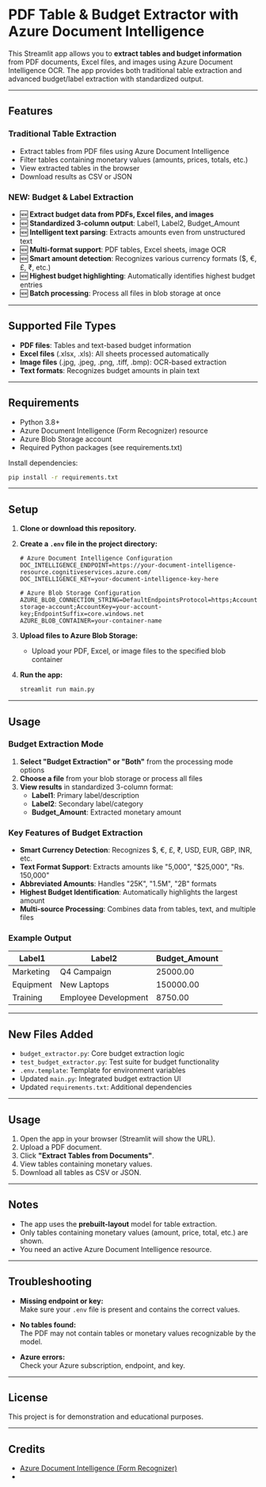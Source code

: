 # PDF Table & Budget Extractor with Azure Document Intelligence

This Streamlit app allows you to **extract tables and budget information** from PDF documents, Excel files, and images using Azure Document Intelligence OCR. The app provides both traditional table extraction and advanced budget/label extraction with standardized output.

---

## Features

### Traditional Table Extraction
- Extract tables from PDF files using Azure Document Intelligence
- Filter tables containing monetary values (amounts, prices, totals, etc.)
- View extracted tables in the browser
- Download results as CSV or JSON

### NEW: Budget & Label Extraction
- 🆕 **Extract budget data from PDFs, Excel files, and images**
- 🆕 **Standardized 3-column output**: Label1, Label2, Budget_Amount
- 🆕 **Intelligent text parsing**: Extracts amounts even from unstructured text
- 🆕 **Multi-format support**: PDF tables, Excel sheets, image OCR
- 🆕 **Smart amount detection**: Recognizes various currency formats ($, €, £, ₹, etc.)
- 🆕 **Highest budget highlighting**: Automatically identifies highest budget entries
- 🆕 **Batch processing**: Process all files in blob storage at once

---

## Supported File Types

- **PDF files**: Tables and text-based budget information
- **Excel files** (.xlsx, .xls): All sheets processed automatically  
- **Image files** (.jpg, .jpeg, .png, .tiff, .bmp): OCR-based extraction
- **Text formats**: Recognizes budget amounts in plain text

---

## Requirements

- Python 3.8+
- Azure Document Intelligence (Form Recognizer) resource
- Azure Blob Storage account
- Required Python packages (see requirements.txt)

Install dependencies:
```sh
pip install -r requirements.txt
```

---

## Setup

1. **Clone or download this repository.**

2. **Create a `.env` file in the project directory:**
   ```
   # Azure Document Intelligence Configuration
   DOC_INTELLIGENCE_ENDPOINT=https://your-document-intelligence-resource.cognitiveservices.azure.com/
   DOC_INTELLIGENCE_KEY=your-document-intelligence-key-here

   # Azure Blob Storage Configuration  
   AZURE_BLOB_CONNECTION_STRING=DefaultEndpointsProtocol=https;AccountName=your-storage-account;AccountKey=your-account-key;EndpointSuffix=core.windows.net
   AZURE_BLOB_CONTAINER=your-container-name
   ```

3. **Upload files to Azure Blob Storage:**
   - Upload your PDF, Excel, or image files to the specified blob container

4. **Run the app:**
   ```sh
   streamlit run main.py
   ```

---

## Usage

### Budget Extraction Mode

1. **Select "Budget Extraction" or "Both"** from the processing mode options
2. **Choose a file** from your blob storage or process all files
3. **View results** in standardized 3-column format:
   - **Label1**: Primary label/description
   - **Label2**: Secondary label/category  
   - **Budget_Amount**: Extracted monetary amount

### Key Features of Budget Extraction

- **Smart Currency Detection**: Recognizes $, €, £, ₹, USD, EUR, GBP, INR, etc.
- **Text Format Support**: Extracts amounts like "5,000", "$25,000", "Rs. 150,000"
- **Abbreviated Amounts**: Handles "25K", "1.5M", "2B" formats
- **Highest Budget Identification**: Automatically highlights the largest amount
- **Multi-source Processing**: Combines data from tables, text, and multiple files

### Example Output

| Label1 | Label2 | Budget_Amount |
|--------|--------|---------------|
| Marketing | Q4 Campaign | 25000.00 |
| Equipment | New Laptops | 150000.00 |
| Training | Employee Development | 8750.00 |

---

## New Files Added

- `budget_extractor.py`: Core budget extraction logic
- `test_budget_extractor.py`: Test suite for budget functionality
- `.env.template`: Template for environment variables
- Updated `main.py`: Integrated budget extraction UI
- Updated `requirements.txt`: Additional dependencies

---

## Usage

1. Open the app in your browser (Streamlit will show the URL).
2. Upload a PDF document.
3. Click **"Extract Tables from Documents"**.
4. View tables containing monetary values.
5. Download all tables as CSV or JSON.

---

## Notes

- The app uses the **prebuilt-layout** model for table extraction.
- Only tables containing monetary values (amount, price, total, etc.) are shown.
- You need an active Azure Document Intelligence resource.

---

## Troubleshooting

- **Missing endpoint or key:**  
  Make sure your `.env` file is present and contains the correct values.

- **No tables found:**  
  The PDF may not contain tables or monetary values recognizable by the model.

- **Azure errors:**  
  Check your Azure subscription, endpoint, and key.

---

## License

This project is for demonstration and educational purposes.

---

## Credits

- [Azure Document Intelligence (Form Recognizer)](https://learn.microsoft.com/en-us/azure/ai-services/document-intelligence/)
-